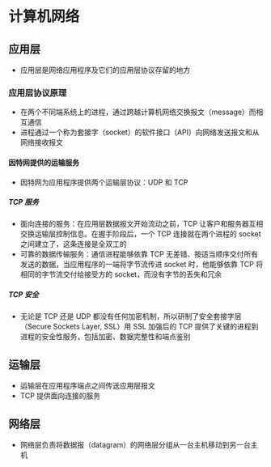 # 计算机网络

## 应用层

- 应用层是网络应用程序及它们的应用层协议存留的地方

### 应用层协议原理

- 在两个不同端系统上的进程，通过跨越计算机网络交换报文（message）而相互通信
- 进程通过一个称为套接字（socket）的软件接口（API）向网络发送报文和从网络接收报文

#### 因特网提供的运输服务

- 因特网为应用程序提供两个运输层协议：UDP 和 TCP

##### TCP 服务

- 面向连接的服务：在应用层数据报文开始流动之前，TCP 让客户和服务器互相交换运输层控制信息。在握手阶段后，一个 TCP 连接就在两个进程的 socket 之间建立了，这条连接是全双工的
- 可靠的数据传输服务：通信进程能够依靠 TCP 无差错、按适当顺序交付所有发送的数据，当应用程序的一端将字节流传进 socket 时，他能够依靠 TCP 将相同的字节流交付给接受方的 socket，而没有字节的丢失和冗余

##### TCP 安全

- 无论是 TCP 还是 UDP 都没有任何加密机制，所以研制了安全套接字层（Secure Sockets Layer, SSL）用 SSL 加强后的 TCP 提供了关键的进程到进程的安全性服务，包括加密、数据完整性和端点鉴别

## 运输层

- 运输层在应用程序端点之间传送应用层报文
- TCP 提供面向连接的服务

## 网络层

- 网络层负责将数据报（datagram）的网络层分组从一台主机移动到另一台主机